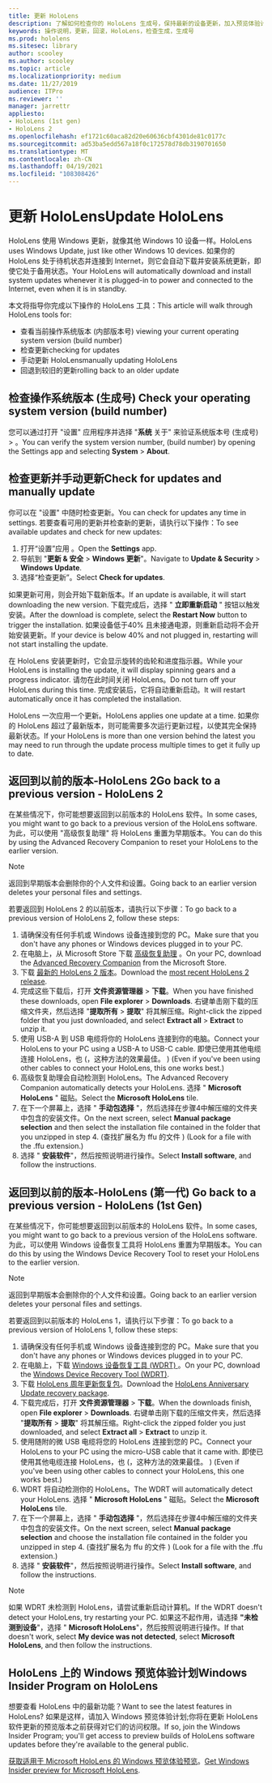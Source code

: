 ```yaml
---
title: 更新 HoloLens
description: 了解如何检查你的 HoloLens 生成号，保持最新的设备更新，加入预览体验计划，以及回滚更新。
keywords: 操作说明，更新，回滚，HoloLens，检查生成，生成号
ms.prod: hololens
ms.sitesec: library
author: scooley
ms.author: scooley
ms.topic: article
ms.localizationpriority: medium
ms.date: 11/27/2019
audience: ITPro
ms.reviewer: ''
manager: jarrettr
appliesto:
- HoloLens (1st gen)
- HoloLens 2
ms.openlocfilehash: ef1721c60aca82d20e60636cbf4301de81c0177c
ms.sourcegitcommit: ad53ba5edd567a18f0c172578d78db3190701650
ms.translationtype: MT
ms.contentlocale: zh-CN
ms.lasthandoff: 04/19/2021
ms.locfileid: "108308426"
---
```

# <a name="update-hololens"></a><span data-ttu-id="6423d-104">更新 HoloLens</span><span class="sxs-lookup"><span data-stu-id="6423d-104">Update HoloLens</span></span>

<span data-ttu-id="6423d-105">HoloLens 使用 Windows 更新，就像其他 Windows 10 设备一样。</span><span class="sxs-lookup"><span data-stu-id="6423d-105">HoloLens uses Windows Update, just like other Windows 10 devices.</span></span> <span data-ttu-id="6423d-106">如果你的 HoloLens 处于待机状态并连接到 Internet，则它会自动下载并安装系统更新，即使它处于备用状态。</span><span class="sxs-lookup"><span data-stu-id="6423d-106">Your HoloLens will automatically download and install system updates whenever it is plugged-in to power and connected to the Internet, even when it is in standby.</span></span>

<span data-ttu-id="6423d-107">本文将指导你完成以下操作的 HoloLens 工具：</span><span class="sxs-lookup"><span data-stu-id="6423d-107">This article will walk through HoloLens tools for:</span></span>

- <span data-ttu-id="6423d-108">查看当前操作系统版本 (内部版本号) </span><span class="sxs-lookup"><span data-stu-id="6423d-108">viewing your current operating system version (build number)</span></span>
- <span data-ttu-id="6423d-109">检查更新</span><span class="sxs-lookup"><span data-stu-id="6423d-109">checking for updates</span></span>
- <span data-ttu-id="6423d-110">手动更新 HoloLens</span><span class="sxs-lookup"><span data-stu-id="6423d-110">manually updating HoloLens</span></span>
- <span data-ttu-id="6423d-111">回退到较旧的更新</span><span class="sxs-lookup"><span data-stu-id="6423d-111">rolling back to an older update</span></span>

## <a name="check-your-operating-system-version-build-number"></a><span data-ttu-id="6423d-112">检查操作系统版本 (生成号) </span><span class="sxs-lookup"><span data-stu-id="6423d-112">Check your operating system version (build number)</span></span>

<span data-ttu-id="6423d-113">您可以通过打开 "设置" 应用程序并选择 "**系统** 关于" 来验证系统版本号 (生成号)  >  。</span><span class="sxs-lookup"><span data-stu-id="6423d-113">You can verify the system version number, (build number) by opening the Settings app and selecting **System** > **About**.</span></span>

## <a name="check-for-updates-and-manually-update"></a><span data-ttu-id="6423d-114">检查更新并手动更新</span><span class="sxs-lookup"><span data-stu-id="6423d-114">Check for updates and manually update</span></span>

<span data-ttu-id="6423d-115">你可以在 "设置" 中随时检查更新。</span><span class="sxs-lookup"><span data-stu-id="6423d-115">You can check for updates any time in settings.</span></span>  <span data-ttu-id="6423d-116">若要查看可用的更新并检查新的更新，请执行以下操作：</span><span class="sxs-lookup"><span data-stu-id="6423d-116">To see available updates and check for new updates:</span></span>

1. <span data-ttu-id="6423d-117">打开“设置”应用  。</span><span class="sxs-lookup"><span data-stu-id="6423d-117">Open the **Settings** app.</span></span>
1. <span data-ttu-id="6423d-118">导航到 "**更新 & 安全**  >  **Windows 更新**"。</span><span class="sxs-lookup"><span data-stu-id="6423d-118">Navigate to **Update & Security** > **Windows Update**.</span></span>
1. <span data-ttu-id="6423d-119">选择“检查更新”。</span><span class="sxs-lookup"><span data-stu-id="6423d-119">Select **Check for updates**.</span></span>

<span data-ttu-id="6423d-120">如果更新可用，则会开始下载新版本。</span><span class="sxs-lookup"><span data-stu-id="6423d-120">If an update is available, it will start downloading the new version.</span></span> <span data-ttu-id="6423d-121">下载完成后，选择 " **立即重新启动** " 按钮以触发安装。</span><span class="sxs-lookup"><span data-stu-id="6423d-121">After the download is complete, select the **Restart Now** button to trigger the installation.</span></span> <span data-ttu-id="6423d-122">如果设备低于40% 且未接通电源，则重新启动将不会开始安装更新。</span><span class="sxs-lookup"><span data-stu-id="6423d-122">If your device is below 40% and not plugged in, restarting will not start installing the update.</span></span>

<span data-ttu-id="6423d-123">在 HoloLens 安装更新时，它会显示旋转的齿轮和进度指示器。</span><span class="sxs-lookup"><span data-stu-id="6423d-123">While your HoloLens is installing the update, it will display spinning gears and a progress indicator.</span></span> <span data-ttu-id="6423d-124">请勿在此时间关闭 HoloLens。</span><span class="sxs-lookup"><span data-stu-id="6423d-124">Do not turn off your HoloLens during this time.</span></span> <span data-ttu-id="6423d-125">完成安装后，它将自动重新启动。</span><span class="sxs-lookup"><span data-stu-id="6423d-125">It will restart automatically once it has completed the installation.</span></span>

<span data-ttu-id="6423d-126">HoloLens 一次应用一个更新。</span><span class="sxs-lookup"><span data-stu-id="6423d-126">HoloLens applies one update at a time.</span></span>  <span data-ttu-id="6423d-127">如果你的 HoloLens 超过了最新版本，则可能需要多次运行更新过程，以使其完全保持最新状态。</span><span class="sxs-lookup"><span data-stu-id="6423d-127">If your HoloLens is more than one version behind the latest you may need to run through the update process multiple times to get it fully up to date.</span></span>

## <a name="go-back-to-a-previous-version---hololens-2"></a><span data-ttu-id="6423d-128">返回到以前的版本-HoloLens 2</span><span class="sxs-lookup"><span data-stu-id="6423d-128">Go back to a previous version - HoloLens 2</span></span>

<span data-ttu-id="6423d-129">在某些情况下，你可能想要返回到以前版本的 HoloLens 软件。</span><span class="sxs-lookup"><span data-stu-id="6423d-129">In some cases, you might want to go back to a previous version of the HoloLens software.</span></span> <span data-ttu-id="6423d-130">为此，可以使用 "高级恢复助理" 将 HoloLens 重置为早期版本。</span><span class="sxs-lookup"><span data-stu-id="6423d-130">You can do this by using the Advanced Recovery Companion to reset your HoloLens to the earlier version.</span></span>

> [!NOTE]
> <span data-ttu-id="6423d-131">返回到早期版本会删除你的个人文件和设置。</span><span class="sxs-lookup"><span data-stu-id="6423d-131">Going back to an earlier version deletes your personal files and settings.</span></span>

<span data-ttu-id="6423d-132">若要返回到 HoloLens 2 的以前版本，请执行以下步骤：</span><span class="sxs-lookup"><span data-stu-id="6423d-132">To go back to a previous version of HoloLens 2, follow these steps:</span></span>

1. <span data-ttu-id="6423d-133">请确保没有任何手机或 Windows 设备连接到您的 PC。</span><span class="sxs-lookup"><span data-stu-id="6423d-133">Make sure that you don't have any phones or Windows devices plugged in to your PC.</span></span>
1. <span data-ttu-id="6423d-134">在电脑上，从 Microsoft Store 下载 [高级恢复助理](https://www.microsoft.com/p/advanced-recovery-companion/9p74z35sfrs8?activetab=pivot:overviewtab) 。</span><span class="sxs-lookup"><span data-stu-id="6423d-134">On your PC, download the [Advanced Recovery Companion](https://www.microsoft.com/p/advanced-recovery-companion/9p74z35sfrs8?activetab=pivot:overviewtab) from the Microsoft Store.</span></span>
1. <span data-ttu-id="6423d-135">下载 [最新的 HoloLens 2 版本](https://aka.ms/hololens2download)。</span><span class="sxs-lookup"><span data-stu-id="6423d-135">Download the [most recent HoloLens 2 release](https://aka.ms/hololens2download).</span></span>
1. <span data-ttu-id="6423d-136">完成这些下载后，打开 **文件资源管理器**  >  **下载**。</span><span class="sxs-lookup"><span data-stu-id="6423d-136">When you have finished these downloads, open **File explorer** > **Downloads**.</span></span> <span data-ttu-id="6423d-137">右键单击刚下载的压缩文件夹，然后选择 "**提取所有**  >  **提取**" 将其解压缩。</span><span class="sxs-lookup"><span data-stu-id="6423d-137">Right-click the zipped folder that you just downloaded, and select **Extract all** > **Extract** to unzip it.</span></span>
1. <span data-ttu-id="6423d-138">使用 USB-A 到 USB 电缆将你的 HoloLens 连接到你的电脑。</span><span class="sxs-lookup"><span data-stu-id="6423d-138">Connect your HoloLens to your PC using a USB-A to USB-C cable.</span></span> <span data-ttu-id="6423d-139">即使已使用其他电缆连接 HoloLens，也 (，这种方法的效果最佳。 ) </span><span class="sxs-lookup"><span data-stu-id="6423d-139">(Even if you've been using other cables to connect your HoloLens, this one works best.)</span></span>
1. <span data-ttu-id="6423d-140">高级恢复助理会自动检测到 HoloLens。</span><span class="sxs-lookup"><span data-stu-id="6423d-140">The Advanced Recovery Companion automatically detects your HoloLens.</span></span> <span data-ttu-id="6423d-141">选择 " **Microsoft HoloLens** " 磁贴。</span><span class="sxs-lookup"><span data-stu-id="6423d-141">Select the **Microsoft HoloLens** tile.</span></span>
1. <span data-ttu-id="6423d-142">在下一个屏幕上，选择 " **手动包选择** "，然后选择在步骤4中解压缩的文件夹中包含的安装文件。</span><span class="sxs-lookup"><span data-stu-id="6423d-142">On the next screen, select **Manual package selection** and then select the installation file contained in the folder that you unzipped in step 4.</span></span> <span data-ttu-id="6423d-143"> (查找扩展名为 ffu 的文件 ) </span><span class="sxs-lookup"><span data-stu-id="6423d-143">(Look for a file with the .ffu extension.)</span></span>
1. <span data-ttu-id="6423d-144">选择 " **安装软件**"，然后按照说明进行操作。</span><span class="sxs-lookup"><span data-stu-id="6423d-144">Select **Install software**, and follow the instructions.</span></span>

## <a name="go-back-to-a-previous-version---hololens-1st-gen"></a><span data-ttu-id="6423d-145">返回到以前的版本-HoloLens (第一代) </span><span class="sxs-lookup"><span data-stu-id="6423d-145">Go back to a previous version - HoloLens (1st Gen)</span></span>

<span data-ttu-id="6423d-146">在某些情况下，你可能想要返回到以前版本的 HoloLens 软件。</span><span class="sxs-lookup"><span data-stu-id="6423d-146">In some cases, you might want to go back to a previous version of the HoloLens software.</span></span> <span data-ttu-id="6423d-147">为此，可以使用 Windows 设备恢复工具将 HoloLens 重置为早期版本。</span><span class="sxs-lookup"><span data-stu-id="6423d-147">You can do this by using the Windows Device Recovery Tool to reset your HoloLens to the earlier version.</span></span>

> [!NOTE]
> <span data-ttu-id="6423d-148">返回到早期版本会删除你的个人文件和设置。</span><span class="sxs-lookup"><span data-stu-id="6423d-148">Going back to an earlier version deletes your personal files and settings.</span></span>

<span data-ttu-id="6423d-149">若要返回到以前版本的 HoloLens 1，请执行以下步骤：</span><span class="sxs-lookup"><span data-stu-id="6423d-149">To go back to a previous version of HoloLens 1, follow these steps:</span></span>

1. <span data-ttu-id="6423d-150">请确保没有任何手机或 Windows 设备连接到您的 PC。</span><span class="sxs-lookup"><span data-stu-id="6423d-150">Make sure that you don't have any phones or Windows devices plugged in to your PC.</span></span>
1. <span data-ttu-id="6423d-151">在电脑上，下载 [Windows 设备恢复工具 (WDRT) ](https://support.microsoft.com/help/12379)。</span><span class="sxs-lookup"><span data-stu-id="6423d-151">On your PC, download the [Windows Device Recovery Tool (WDRT)](https://support.microsoft.com/help/12379).</span></span>
1. <span data-ttu-id="6423d-152">下载 [HoloLens 周年更新恢复包](https://aka.ms/hololensrecovery)。</span><span class="sxs-lookup"><span data-stu-id="6423d-152">Download the [HoloLens Anniversary Update recovery package](https://aka.ms/hololensrecovery).</span></span>
1. <span data-ttu-id="6423d-153">下载完成后，打开 **文件资源管理器**  >  **下载**。</span><span class="sxs-lookup"><span data-stu-id="6423d-153">When the downloads finish, open **File explorer** > **Downloads**.</span></span> <span data-ttu-id="6423d-154">右键单击刚下载的压缩文件夹，然后选择 "**提取所有**  >  **提取**" 将其解压缩。</span><span class="sxs-lookup"><span data-stu-id="6423d-154">Right-click the zipped folder you just downloaded, and select **Extract all** > **Extract** to unzip it.</span></span>
1. <span data-ttu-id="6423d-155">使用随附的微 USB 电缆将您的 HoloLens 连接到您的 PC。</span><span class="sxs-lookup"><span data-stu-id="6423d-155">Connect your HoloLens to your PC using the micro-USB cable that it came with.</span></span> <span data-ttu-id="6423d-156">即使已使用其他电缆连接 HoloLens，也 (，这种方法的效果最佳。 ) </span><span class="sxs-lookup"><span data-stu-id="6423d-156">(Even if you've been using other cables to connect your HoloLens, this one works best.)</span></span>
1. <span data-ttu-id="6423d-157">WDRT 将自动检测你的 HoloLens。</span><span class="sxs-lookup"><span data-stu-id="6423d-157">The WDRT will automatically detect your HoloLens.</span></span> <span data-ttu-id="6423d-158">选择 " **Microsoft HoloLens** " 磁贴。</span><span class="sxs-lookup"><span data-stu-id="6423d-158">Select the **Microsoft HoloLens** tile.</span></span>
1. <span data-ttu-id="6423d-159">在下一个屏幕上，选择 " **手动包选择** "，然后选择在步骤4中解压缩的文件夹中包含的安装文件。</span><span class="sxs-lookup"><span data-stu-id="6423d-159">On the next screen, select **Manual package selection** and choose the installation file contained in the folder you unzipped in step 4.</span></span> <span data-ttu-id="6423d-160"> (查找扩展名为 ffu 的文件 ) </span><span class="sxs-lookup"><span data-stu-id="6423d-160">(Look for a file with the .ffu extension.)</span></span>
1. <span data-ttu-id="6423d-161">选择 " **安装软件**"，然后按照说明进行操作。</span><span class="sxs-lookup"><span data-stu-id="6423d-161">Select **Install software**, and follow the instructions.</span></span>

> [!NOTE]
> <span data-ttu-id="6423d-162">如果 WDRT 未检测到 HoloLens，请尝试重新启动计算机。</span><span class="sxs-lookup"><span data-stu-id="6423d-162">If the WDRT doesn't detect your HoloLens, try restarting your PC.</span></span> <span data-ttu-id="6423d-163">如果这不起作用，请选择 **"未检测到设备**"，选择 " **Microsoft HoloLens**"，然后按照说明进行操作。</span><span class="sxs-lookup"><span data-stu-id="6423d-163">If that doesn't work, select **My device was not detected**, select **Microsoft HoloLens**, and then follow the instructions.</span></span>

## <a name="windows-insider-program-on-hololens"></a><span data-ttu-id="6423d-164">HoloLens 上的 Windows 预览体验计划</span><span class="sxs-lookup"><span data-stu-id="6423d-164">Windows Insider Program on HoloLens</span></span>

<span data-ttu-id="6423d-165">想要查看 HoloLens 中的最新功能？</span><span class="sxs-lookup"><span data-stu-id="6423d-165">Want to see the latest features in HoloLens?</span></span>  <span data-ttu-id="6423d-166">如果是这样，请加入 Windows 预览体验计划;你将在更新 HoloLens 软件更新的预览版本之前获得对它们的访问权限。</span><span class="sxs-lookup"><span data-stu-id="6423d-166">If so, join the Windows Insider Program; you'll get access to preview builds of HoloLens software updates before they're available to the general public.</span></span>

<span data-ttu-id="6423d-167">[获取适用于 Microsoft HoloLens 的 Windows 预览体验预览](hololens-insider.md)。</span><span class="sxs-lookup"><span data-stu-id="6423d-167">[Get Windows Insider preview for Microsoft HoloLens](hololens-insider.md).</span></span>
